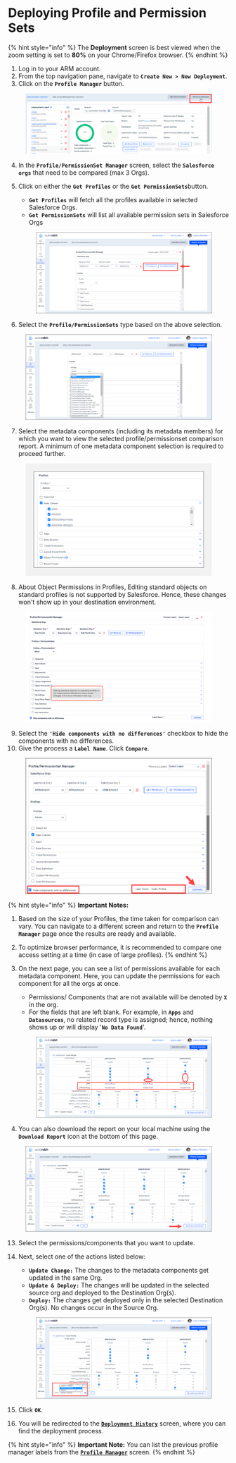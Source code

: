 # Deploying Profile and Permission Sets

{% hint style="info" %}
The **Deployment** screen is best viewed when the zoom setting is set to **80%** on your Chrome/Firefox browser.
{% endhint %}

1. Log in to your ARM account.
2. From the top navigation pane, navigate to **`Create New > New Deployment`**.
3. Click on the **`Profile Manager`** button.

<figure><img src="../../../../.gitbook/assets/image (48) (1) (1) (1) (1) (1).png" alt=""><figcaption></figcaption></figure>

4. In the **`Profile/PermissionSet Manager`** screen, select the **`Salesforce orgs`** that need to be compared (max 3 Orgs).
5.  Click on either the **`Get Profiles`** or the **`Get PermissionSets`**&#x62;utton.

    * **`Get Profiles`** will fetch all the profiles available in selected Salesforce Orgs.
    * **`Get PermissionSets`** will list all available permission sets in Salesforce Orgs

    <figure><img src="../../../../.gitbook/assets/image (49) (1) (1) (1) (1) (1).png" alt=""><figcaption></figcaption></figure>
6. Select the **`Profile/PermissionSets`** type based on the above selection.

<figure><img src="../../../../.gitbook/assets/image (50) (1) (1) (1) (1) (1).png" alt=""><figcaption></figcaption></figure>

7. Select the metadata components (including its metadata members) for which you want to view the selected profile/permissionset comparison report. A minimum of one metadata component selection is required to proceed further.

<figure><img src="../../../../.gitbook/assets/image (51) (1) (1) (1) (1) (1).png" alt="" width="563"><figcaption></figcaption></figure>

8. About Object Permissions in Profiles, Editing standard objects on standard profiles is not supported by Salesforce. Hence, these changes won't show up in your destination environment.

<figure><img src="../../../../.gitbook/assets/image (52) (1) (1) (1) (1).png" alt=""><figcaption></figcaption></figure>

9. Select the **`'Hide components with no differences'`** checkbox to hide the components with no differences.
10. Give the process a **`Label Name`**. Click **`Compare`**.

<figure><img src="../../../../.gitbook/assets/image (53) (1) (1) (1) (1).png" alt="" width="563"><figcaption></figcaption></figure>

{% hint style="info" %}
**Important Notes:**

1. Based on the size of your Profiles, the time taken for comparison can vary. You can navigate to a different screen and return to the **`Profile Manager`** page once the results are ready and available.
2. To optimize browser performance, it is recommended to compare one access setting at a time (in case of large profiles).
{% endhint %}

11. On the next page, you can see a list of permissions available for each metadata component. Here, you can update the permissions for each component for all the orgs at once.

    * Permissions/ Components that are not available will be denoted by **`X`** in the org.
    * For the fields that are left blank. For example, in **`Apps`** and **`Datasources`**, no related record type is assigned; hence, nothing shows up or will display '**`No Data Found`**'.

    <figure><img src="../../../../.gitbook/assets/image (54) (1) (1) (1) (1).png" alt=""><figcaption></figcaption></figure>
12. You can also download the report on your local machine using the **`Download Report`** icon at the bottom of this page.

<figure><img src="../../../../.gitbook/assets/image (55) (1) (1) (1).png" alt=""><figcaption></figcaption></figure>

13. Select the permissions/components that you want to update.
14. Next, select one of the actions listed below:

    * **`Update Change:`** The changes to the metadata components get updated in the same Org.
    * **`Update & Deploy:`** The changes will be updated in the selected source org and deployed to the Destination Org(s).
    * **`Deploy:`** The changes get deployed only in the selected Destination Org(s). No changes occur in the Source Org.

    <figure><img src="../../../../.gitbook/assets/image (56) (1) (1).png" alt=""><figcaption></figcaption></figure>
15. Click **`OK`**.
16. You will be redirected to the [**`Deployment History`**](../../../arm/arm-features/ncino/feature-deployment/feature-deployment-summary-1.md) screen, where you can find the deployment process.

{% hint style="info" %}
**Important Note:** You can list the previous profile manager labels from the [**`Profile Manager`**](../../../arm/arm-features/deployment/deploying-the-profile-and-permissionsets.md) screen.
{% endhint %}
